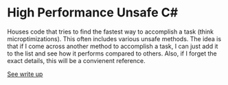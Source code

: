 # High Performance Unsafe C#

Houses code that tries to find the fastest way to accomplish a task (think
microptimizations).  This often includes various unsafe methods.  The idea is that if I come across another method to accomplish a task, I can just add it to the list and see how it performs compared to others.  Also, if I forget the exact details, this will be a convienent reference.

[See write up][]

[See write up]: http://nbsoftsolutions.com/blog/high-performance-unsafe-c-code-is-a-lie-redux